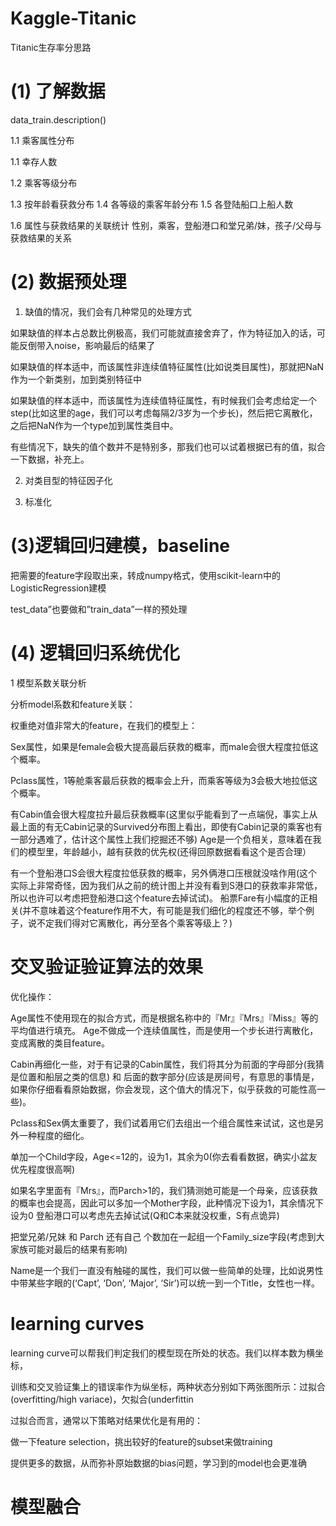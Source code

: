 # Kaggle-Titanic

Titanic生存率分思路


# (1) 了解数据
data_train.description()

1.1 乘客属性分布

1.1 幸存人数

1.2 乘客等级分布

1.3 按年龄看获救分布
1.4 各等级的乘客年龄分布
1.5 各登陆船口上船人数

1.6 属性与获救结果的关联统计
性别，乘客，登船港口和堂兄弟/妹，孩子/父母与获救结果的关系


# (2) 数据预处理


1. 缺值的情况，我们会有几种常见的处理方式

如果缺值的样本占总数比例极高，我们可能就直接舍弃了，作为特征加入的话，可能反倒带入noise，影响最后的结果了


如果缺值的样本适中，而该属性非连续值特征属性(比如说类目属性)，那就把NaN作为一个新类别，加到类别特征中


如果缺值的样本适中，而该属性为连续值特征属性，有时候我们会考虑给定一个step(比如这里的age，我们可以考虑每隔2/3岁为一个步长)，然后把它离散化，之后把NaN作为一个type加到属性类目中。


有些情况下，缺失的值个数并不是特别多，那我们也可以试着根据已有的值，拟合一下数据，补充上。

2. 对类目型的特征因子化

3. 标准化

# (3)逻辑回归建模，baseline


把需要的feature字段取出来，转成numpy格式，使用scikit-learn中的LogisticRegression建模


test_data”也要做和”train_data”一样的预处理

# (4) 逻辑回归系统优化

1 模型系数关联分析

分析model系数和feature关联：

权重绝对值非常大的feature，在我们的模型上：

Sex属性，如果是female会极大提高最后获救的概率，而male会很大程度拉低这个概率。


Pclass属性，1等舱乘客最后获救的概率会上升，而乘客等级为3会极大地拉低这个概率。


有Cabin值会很大程度拉升最后获救概率(这里似乎能看到了一点端倪，事实上从最上面的有无Cabin记录的Survived分布图上看出，即使有Cabin记录的乘客也有一部分遇难了，估计这个属性上我们挖掘还不够)
Age是一个负相关，意味着在我们的模型里，年龄越小，越有获救的优先权(还得回原数据看看这个是否合理）


有一个登船港口S会很大程度拉低获救的概率，另外俩港口压根就没啥作用(这个实际上非常奇怪，因为我们从之前的统计图上并没有看到S港口的获救率非常低，所以也许可以考虑把登船港口这个feature去掉试试)。
船票Fare有小幅度的正相关(并不意味着这个feature作用不大，有可能是我们细化的程度还不够，举个例子，说不定我们得对它离散化，再分至各个乘客等级上？)

# 交叉验证验证算法的效果

优化操作：

Age属性不使用现在的拟合方式，而是根据名称中的『Mr』『Mrs』『Miss』等的平均值进行填充。
Age不做成一个连续值属性，而是使用一个步长进行离散化，变成离散的类目feature。


Cabin再细化一些，对于有记录的Cabin属性，我们将其分为前面的字母部分(我猜是位置和船层之类的信息) 和 后面的数字部分(应该是房间号，有意思的事情是，如果你仔细看看原始数据，你会发现，这个值大的情况下，似乎获救的可能性高一些)。


Pclass和Sex俩太重要了，我们试着用它们去组出一个组合属性来试试，这也是另外一种程度的细化。


单加一个Child字段，Age<=12的，设为1，其余为0(你去看看数据，确实小盆友优先程度很高啊)


如果名字里面有『Mrs』，而Parch>1的，我们猜测她可能是一个母亲，应该获救的概率也会提高，因此可以多加一个Mother字段，此种情况下设为1，其余情况下设为0
登船港口可以考虑先去掉试试(Q和C本来就没权重，S有点诡异)


把堂兄弟/兄妹 和 Parch 还有自己 个数加在一起组一个Family_size字段(考虑到大家族可能对最后的结果有影响)


Name是一个我们一直没有触碰的属性，我们可以做一些简单的处理，比如说男性中带某些字眼的(‘Capt’, ‘Don’, ‘Major’, ‘Sir’)可以统一到一个Title，女性也一样。


# learning curves


learning curve可以帮我们判定我们的模型现在所处的状态。我们以样本数为横坐标，

训练和交叉验证集上的错误率作为纵坐标，两种状态分别如下两张图所示：过拟合(overfitting/high variace)，欠拟合(underfittin


过拟合而言，通常以下策略对结果优化是有用的：

做一下feature selection，挑出较好的feature的subset来做training


提供更多的数据，从而弥补原始数据的bias问题，学习到的model也会更准确

# 模型融合





















